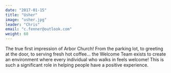 ```yaml
---
date: "2017-01-15"
title: "Usher"
image: "usher.jpg"
leader: "Chris"
email: "c.fenner@outlook.com"
weight: 60
---
```


The true first impression of Arbor Church! From the parking lot, to greeting at the door, to serving fresh hot coffee… the Welcome Team exists to create an environment where every individual who walks in feels welcome! This is such a significant role in helping people have a positive experience.


